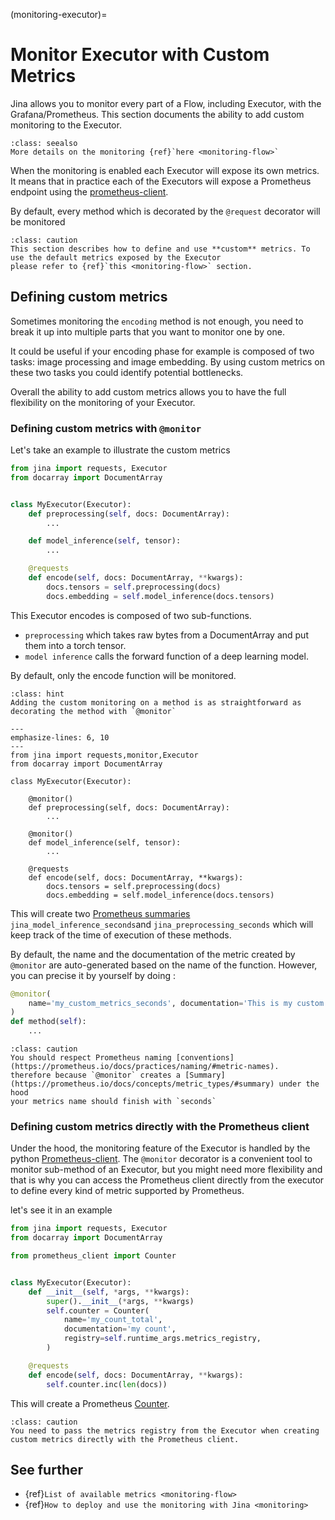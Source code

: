 (monitoring-executor)=
# Monitor Executor with Custom Metrics

Jina allows you to monitor every part of a Flow, including Executor, with the Grafana/Prometheus.
This section documents the ability to add custom monitoring to the Executor.


```{admonition} Full detail on monitoring
:class: seealso
More details on the monitoring {ref}`here <monitoring-flow>`
```

When the monitoring is enabled each Executor will expose its 
own metrics. It means that in practice each of the Executors will expose a Prometheus endpoint using the [prometheus-client](https://github.com/prometheus/client_python).

By default, every method which is decorated by the `@request` decorator will be monitored

````{admonition} Only use this feature to do custom monitoring
:class: caution
This section describes how to define and use **custom** metrics. To use the default metrics exposed by the Executor 
please refer to {ref}`this <monitoring-flow>` section.
````

## Defining custom metrics

Sometimes monitoring the `encoding` method is not enough, you need to break it up into multiple parts that you want to 
monitor one by one.

It could be useful if your encoding phase for example is composed of two tasks: image processing and
image embedding. By using custom metrics on these two tasks you could identify potential bottlenecks.

Overall the ability to add custom metrics allows you to have the full flexibility on the monitoring of your Executor.

### Defining custom metrics with `@monitor`

Let's take an example to illustrate the custom metrics

```python
from jina import requests, Executor
from docarray import DocumentArray


class MyExecutor(Executor):
    def preprocessing(self, docs: DocumentArray):
        ...

    def model_inference(self, tensor):
        ...

    @requests
    def encode(self, docs: DocumentArray, **kwargs):
        docs.tensors = self.preprocessing(docs)
        docs.embedding = self.model_inference(docs.tensors)
```

This Executor encodes is composed of two sub-functions.
* `preprocessing` which takes raw bytes from a DocumentArray and put them into a torch tensor. 
* `model inference` calls the forward function of a deep learning model.

By default, only the encode function will be monitored. 

````{admonition} Using @monitor
:class: hint
Adding the custom monitoring on a method is as straightforward as decorating the method with `@monitor` 
````


```{code-block} python
---
emphasize-lines: 6, 10
---
from jina import requests,monitor,Executor
from docarray import DocumentArray

class MyExecutor(Executor):

    @monitor()
    def preprocessing(self, docs: DocumentArray):
        ...

    @monitor()
    def model_inference(self, tensor):
        ...

    @requests
    def encode(self, docs: DocumentArray, **kwargs):
        docs.tensors = self.preprocessing(docs)
        docs.embedding = self.model_inference(docs.tensors)
```

This will create two [Prometheus summaries](https://prometheus.io/docs/concepts/metric_types/#summary)
`jina_model_inference_seconds`and `jina_preprocessing_seconds` which will keep track of the time of execution of these
methods.

By default, the name and the documentation of the metric created by `@monitor` are auto-generated based on the name
of the function. However, you can precise it by yourself by doing :

```python
@monitor(
    name='my_custom_metrics_seconds', documentation='This is my custom documentation'
)
def method(self):
    ...
``` 

````{admonition} respect Prometheus naming
:class: caution
You should respect Prometheus naming [conventions](https://prometheus.io/docs/practices/naming/#metric-names). 
therefore because `@monitor` creates a [Summary](https://prometheus.io/docs/concepts/metric_types/#summary) under the hood
your metrics name should finish with `seconds`
````

### Defining custom metrics directly with the Prometheus client

Under the hood, the monitoring feature of the Executor is handled by the 
python [Prometheus-client](https://github.com/prometheus/client_python). The `@monitor` decorator is a convenient tool
to monitor sub-method of an Executor, but you might need more flexibility and that is why you can access the Prometheus
client directly from the executor to define every kind of metric supported by Prometheus.

let's see it in an example


```python
from jina import requests, Executor
from docarray import DocumentArray

from prometheus_client import Counter


class MyExecutor(Executor):
    def __init__(self, *args, **kwargs):
        super().__init__(*args, **kwargs)
        self.counter = Counter(
            name='my_count_total',
            documentation='my count',
            registry=self.runtime_args.metrics_registry,
        )

    @requests
    def encode(self, docs: DocumentArray, **kwargs):
        self.counter.inc(len(docs))
```

This will create a Prometheus [Counter](https://prometheus.io/docs/concepts/metric_types/#counter). 

````{admonition} Directly using the Prometheus client
:class: caution
You need to pass the metrics registry from the Executor when creating custom metrics directly with the Prometheus client.
````


## See further

- {ref}`List of available metrics <monitoring-flow>`
- {ref}`How to deploy and use the monitoring with Jina <monitoring>`
